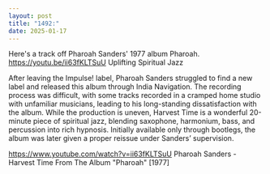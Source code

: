 ```yaml
---
layout: post
title: "1492:"
date: 2025-01-17
---
```


Here's a track off Pharoah Sanders' 1977 album Pharoah.
https://youtu.be/ii63fKLTSuU
Uplifting Spiritual Jazz 

After leaving the Impulse! label, Pharoah Sanders struggled to find a new label and released this album through India Navigation. The recording process was difficult, with some tracks recorded in a cramped home studio with unfamiliar musicians, leading to his long-standing dissatisfaction with the album. While the production is uneven, Harvest Time is a wonderful 20-minute piece of spiritual jazz, blending saxophone, harmonium, bass, and percussion into rich hypnosis. Initially available only through bootlegs, the album was later given a proper reissue under Sanders’ supervision.

https://www.youtube.com/watch?v=ii63fKLTSuU
Pharoah Sanders  - Harvest Time
From The Album "Pharoah" [1977]

